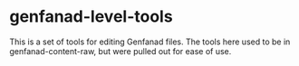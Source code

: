 # genfanad-level-tools
This is a set of tools for editing Genfanad files. The tools here used to be in
genfanad-content-raw, but were pulled out for ease of use.